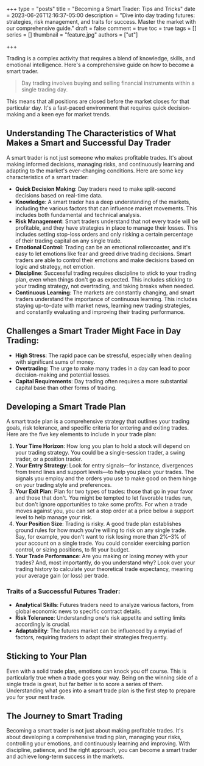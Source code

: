 +++
type = "posts"
title = "Becoming a Smart Trader: Tips and Tricks"
date =  2023-06-26T12:16:37-05:00
description = "Dive into day trading futures: strategies, risk management, and traits for success. Master the market with our comprehensive guide."
draft = false
comment = true
toc = true
tags = []
series = []
thumbnail = "feature.jpg"
authors = ["ut"]

+++

Trading is a complex activity that requires a blend of knowledge, skills, and emotional intelligence. Here's a comprehensive guide on how to become a smart trader.

> Day trading involves buying and selling financial instruments within a single trading day.

This means that all positions are closed before the market closes for that particular day. It's a fast-paced environment that requires quick decision-making and a keen eye for market trends.

## Understanding The Characteristics of What Makes a Smart and Successful Day Trader

A smart trader is not just someone who makes profitable trades. It's about making informed decisions, managing risks, and continuously learning and adapting to the market's ever-changing conditions. Here are some key characteristics of a smart trader:
 - **Quick Decision Making**: Day traders need to make split-second decisions based on real-time data.
 - **Knowledge**: A smart trader has a deep understanding of the markets, including the various factors that can influence market movements. This includes both fundamental and technical analysis.
 - **Risk Management**: Smart traders understand that not every trade will be profitable, and they have strategies in place to manage their losses. This includes setting stop-loss orders and only risking a certain percentage of their trading capital on any single trade.
 - **Emotional Control**: Trading can be an emotional rollercoaster, and it's easy to let emotions like fear and greed drive trading decisions. Smart traders are able to control their emotions and make decisions based on logic and strategy, not emotion.
 - **Discipline**: Successful trading requires discipline to stick to your trading plan, even when things don't go as expected. This includes sticking to your trading strategy, not overtrading, and taking breaks when needed.
 - **Continuous Learning**: The markets are constantly changing, and smart traders understand the importance of continuous learning. This includes staying up-to-date with market news, learning new trading strategies, and constantly evaluating and improving their trading performance.

## Challenges a Smart Trader Might Face in Day Trading:

 - **High Stress**: The rapid pace can be stressful, especially when dealing with significant sums of money.
 - **Overtrading**: The urge to make many trades in a day can lead to poor decision-making and potential losses.
 - **Capital Requirements**: Day trading often requires a more substantial capital base than other forms of trading.

## Developing a Smart Trade Plan

A smart trade plan is a comprehensive strategy that outlines your trading goals, risk tolerance, and specific criteria for entering and exiting trades. Here are the five key elements to include in your trade plan:

1. **Your Time Horizon**: How long you plan to hold a stock will depend on your trading strategy. You could be a single-session trader, a swing trader, or a position trader.
2. **Your Entry Strategy**: Look for entry signals—for instance, divergences from trend lines and support levels—to help you place your trades. The signals you employ and the orders you use to make good on them hinge on your trading style and preferences.
3. **Your Exit Plan**: Plan for two types of trades: those that go in your favor and those that don't. You might be tempted to let favorable trades run, but don't ignore opportunities to take some profits. For when a trade moves against you, you can set a stop order at a price below a support level to help manage your risk.
4. **Your Position Size**: Trading is risky. A good trade plan establishes ground rules for how much you're willing to risk on any single trade. Say, for example, you don't want to risk losing more than 2%–3% of your account on a single trade. You could consider exercising portion control, or sizing positions, to fit your budget.
5. **Your Trade Performance**: Are you making or losing money with your trades? And, most importantly, do you understand why? Look over your trading history to calculate your theoretical trade expectancy, meaning your average gain (or loss) per trade.

### Traits of a Successful Futures Trader:

 - **Analytical Skills**: Futures traders need to analyze various factors, from global economic news to specific contract details.
 - **Risk Tolerance**: Understanding one's risk appetite and setting limits accordingly is crucial.
 - **Adaptability**: The futures market can be influenced by a myriad of factors, requiring traders to adapt their strategies frequently.

## Sticking to Your Plan

Even with a solid trade plan, emotions can knock you off course. This is particularly true when a trade goes your way. Being on the winning side of a single trade is great, but far better is to score a series of them. Understanding what goes into a smart trade plan is the first step to prepare you for your next trade.

## The Journey to Smart Trading
Becoming a smart trader is not just about making profitable trades. It's about developing a comprehensive trading plan, managing your risks, controlling your emotions, and continuously learning and improving. With discipline, patience, and the right approach, you can become a smart trader and achieve long-term success in the markets.
